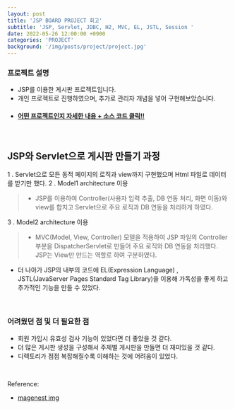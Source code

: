 ```yaml
---
layout: post
title: 'JSP BOARD PROJECT 회고'
subtitle: 'JSP, Servlet, JDBC, H2, MVC, EL, JSTL, Session '
date: 2022-05-26 12:00:00 +0900
categories: 'PROJECT'
background: '/img/posts/project/project.jpg'
---
```


### 프로젝트 설명
- JSP를 이용한 게시판 프로젝트입니다.
- 개인 프로젝트로 진행하였으며, 추가로 관리자 개념을 넣어 구현해보았습니다. 
- #### [ 어떤 프로젝트인지 자세한 내용 + 소스 코드 클릭!! ](https://github.com/iheese/MyJSPBoard)

<br>

## JSP와 Servlet으로 게시판 만들기 과정

1 . Servlet으로 모든 동적 페이지의 로직과 view까지 구현했으며 Html 파일로 데이터를 받기만 했다. 
2 . Model1 architecture 이용
> - JSP를 이용하여 Controller(사용자 입력 추출, DB 연동 처리, 화면 이동)와 view를 합치고 Servlet으로 주요 로직과 DB 연동을 처리하게 하였다.   

3 . Model2 architecture 이용
> - MVC(Model, View, Controller) 모델을 적용하여 JSP 파일의 Controller 부분을 DispatcherServlet로 만들어 주요 로직와 DB 연동을 처리했다. JSP는 View만 만드는 역할로 하여 구분하였다. 

- 더 나아가 JSP의 내부의 코드에 EL(Expression Language) , JSTL(JavaServer Pages Standard Tag Library)을 이용해 가독성을 좋게 하고 추가적인 기능을 만들 수 있었다. 

<br>

### 어려웠던 점 및 더 필요한 점
- 회원 가입시 유효성 검사 기능이 있었다면 더 좋았을 것 같다.
- 더 많은 게시판 생성을 구성해서 주제별 게시판을 만들면 더 재미있을 것 같다.
- 디렉토리가 점점 복잡해질수록 이해하는 것에 어려움이 있었다. 

<br>

Reference:
- [magenest img](https://magenest.com/en/project-management-software/)
  


